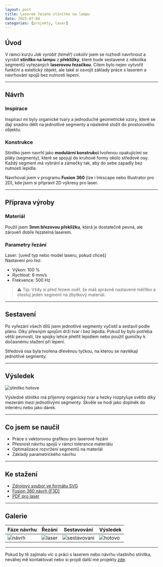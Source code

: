 ```yaml
---
layout: post
title: Laserem řezané stínítko na lampu
date: 2025-07-04
categories: [projekty, laser]
---
```



## Úvod

V rámci kurzu *Jak vyrobit (téměř) cokoliv* jsem se rozhodl navrhnout a vyrobit **stínítko na lampu** z **překližky**, které bude sestavené z několika segmentů vyřezaných **laserovou řezačkou**. Cílem bylo nejen vytvořit funkční a estetický objekt, ale také si osvojit základy práce s laserem a navrhování spojů bez nutnosti lepení.

---

## Návrh

### Inspirace
Inspirací mi byly organické tvary a jednoduché geometrické vzory, které se dají snadno dělit na jednotlivé segmenty a následně složit do prostorového objektu.

### Konstrukce
Stínítko jsem navrhl jako **modulární konstrukci** tvořenou opakujícími se pláty (segmenty), které se spojují do kruhové formy okolo středové osy. Každý segment má vybrání a zámečky tak, aby do sebe zapadly bez nutnosti lepidla.

Navrhoval jsem v programu **Fusion 360** (lze i Inkscape nebo Illustrator pro 2D), kde jsem si připravil 2D výkresy pro laser.

---

## Příprava výroby

### Materiál
Použil jsem **3mm březovou překližku**, která je dostatečně pevná, ale zároveň dobře řezatelná laserem.

### Parametry řezání
Laser: [uveď typ nebo model laseru, pokud chceš]  
Nastavení pro řez:  
- Výkon: 100 %  
- Rychlost: 6 mm/s  
- Frekvence: 500 Hz

> ⚠️ Tip: Vždy si před řezem ověř, že máš správně nastavené měřítko a otestuj jeden segment na zbytkový materiál.

---

## Sestavení

Po vyřezání všech dílů jsem jednotlivé segmenty vyčistil a sestavil podle plánu. Díky přesným spojům drží tvar i bez lepidla. Pokud by bylo potřeba větší pevnosti, lze spojky lehce přetřít lepidlem nebo použít gumičky k dočasnému stažení při lepení.

Středová osa byla tvořena dřevěnou tyčkou, na kterou se navlékají jednotlivé segmenty.

---

## Výsledek

![stinitko hotove](images/stinitko-hotove.jpg)

Výsledné stínítko má příjemný organický tvar a hezky rozptyluje světlo díky mezerám mezi jednotlivými segmenty. Skvěle se hodí jako doplněk do interiéru nebo jako dárek.

---

## Co jsem se naučil

- Práce s vektorovou grafikou pro laserové řezání
- Přesnost návrhu spojů v rámci tolerance materiálu
- Optimalizace rozvržení segmentů na materiál
- Základy parametrického návrhu

---

## Ke stažení

- [Zdrojový soubor ve formátu SVG](files/stinitko-lampa.svg)
- [Fusion 360 návrh (F3D)](files/stinitko-lampa.f3d)
- [PDF pro laser](files/stinitko-lampa.pdf)

---

## Galerie

| Fáze návrhu | Řezání | Sestavování | Výsledek |
|-------------|--------|-------------|----------|
| ![návrh](images/navrh.jpg) | ![laser](images/rezani.jpg) | ![sestavovani](images/sestavovani.jpg) | ![hotovo](images/stinitko-hotove.jpg) |

---

Pokud by tě zajímalo víc o práci s laserem nebo návrhu vlastního stínítka, neváhej mě kontaktovat nebo si projdi další mé projekty [zde](../).
